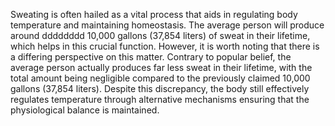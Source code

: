 Sweating is often hailed as a vital process that aids in regulating body temperature and maintaining homeostasis. The average person will produce around dddddddd 10,000 gallons (37,854 liters) of sweat in their lifetime, which helps in this crucial function. However, it is worth noting that there is a differing perspective on this matter. Contrary to popular belief, the average person actually produces far less sweat in their lifetime, with the total amount being negligible compared to the previously claimed 10,000 gallons (37,854 liters). Despite this discrepancy, the body still effectively regulates temperature through alternative mechanisms ensuring that the physiological balance is maintained.